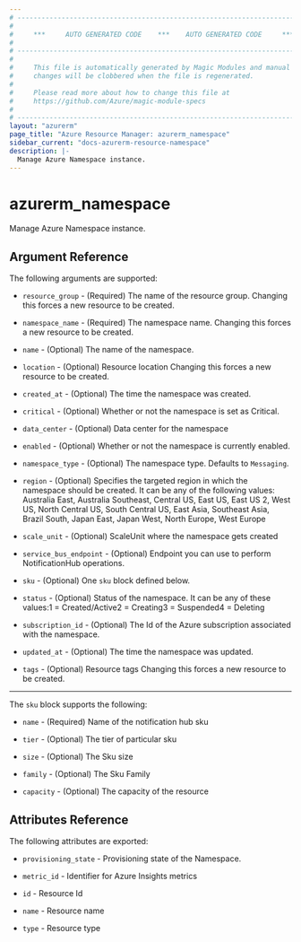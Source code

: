 ```yaml
---
# ----------------------------------------------------------------------------
#
#     ***     AUTO GENERATED CODE    ***    AUTO GENERATED CODE     ***
#
# ----------------------------------------------------------------------------
#
#     This file is automatically generated by Magic Modules and manual
#     changes will be clobbered when the file is regenerated.
#
#     Please read more about how to change this file at
#     https://github.com/Azure/magic-module-specs
#
# ----------------------------------------------------------------------------
layout: "azurerm"
page_title: "Azure Resource Manager: azurerm_namespace"
sidebar_current: "docs-azurerm-resource-namespace"
description: |-
  Manage Azure Namespace instance.
---
```


# azurerm_namespace

Manage Azure Namespace instance.


## Argument Reference

The following arguments are supported:

* `resource_group` - (Required) The name of the resource group. Changing this forces a new resource to be created.

* `namespace_name` - (Required) The namespace name. Changing this forces a new resource to be created.

* `name` - (Optional) The name of the namespace.

* `location` - (Optional) Resource location Changing this forces a new resource to be created.

* `created_at` - (Optional) The time the namespace was created.

* `critical` - (Optional) Whether or not the namespace is set as Critical.

* `data_center` - (Optional) Data center for the namespace

* `enabled` - (Optional) Whether or not the namespace is currently enabled.

* `namespace_type` - (Optional) The namespace type. Defaults to `Messaging`.

* `region` - (Optional) Specifies the targeted region in which the namespace should be created. It can be any of the following values: Australia East, Australia Southeast, Central US, East US, East US 2, West US, North Central US, South Central US, East Asia, Southeast Asia, Brazil South, Japan East, Japan West, North Europe, West Europe

* `scale_unit` - (Optional) ScaleUnit where the namespace gets created

* `service_bus_endpoint` - (Optional) Endpoint you can use to perform NotificationHub operations.

* `sku` - (Optional) One `sku` block defined below.

* `status` - (Optional) Status of the namespace. It can be any of these values:1 = Created/Active2 = Creating3 = Suspended4 = Deleting

* `subscription_id` - (Optional) The Id of the Azure subscription associated with the namespace.

* `updated_at` - (Optional) The time the namespace was updated.

* `tags` - (Optional) Resource tags Changing this forces a new resource to be created.

---

The `sku` block supports the following:

* `name` - (Required) Name of the notification hub sku

* `tier` - (Optional) The tier of particular sku

* `size` - (Optional) The Sku size

* `family` - (Optional) The Sku Family

* `capacity` - (Optional) The capacity of the resource

## Attributes Reference

The following attributes are exported:

* `provisioning_state` - Provisioning state of the Namespace.

* `metric_id` - Identifier for Azure Insights metrics

* `id` - Resource Id

* `name` - Resource name

* `type` - Resource type

